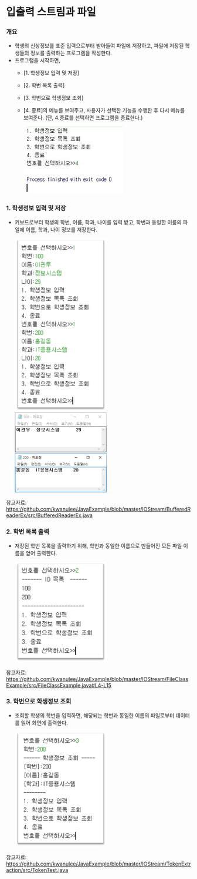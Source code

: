 # 입출력 스트림과 파일

### 개요

- 학생의 신상정보를 표준 입력으로부터 받아들여 파일에 저장하고, 파일에 저장된 학생들의 정보를 출력하는 프로그램을 작성한다.
- 프로그램을 시작하면,
	- [1. 학생정보 입력 및 저장]  
	- [2. 학번 목록 출력]  
	- [3. 학번으로 학생정보 조회]
	- [4. 종료]의  메뉴를 보여주고, 사용자가 선택한 기능을 수행한 후 다시 메뉴를 보여준다. (단, 4.종료를 선택하면 프로그램을 종료한다.)

		![](figure/13_0.jpg)

<a name="1"></a>
### 1. 학생정보 입력 및 저장

- 키보드로부터 학생의 학번, 이름, 학과, 나이를 입력 받고, 학번과 동일한 이름의 파일에 이름, 학과, 나이 정보를 저장한다.

	<img src="figure/13_1.png" width=250>
	
	<img src="figure/13_2.png" width=250>
	<img src="figure/13_3.png" width=250>
	
참고자료: https://github.com/kwanulee/JavaExample/blob/master/IOStream/BufferedReaderEx/src/BufferedReaderEx.java

<a name="2"></a>
### 2.	학번 목록 출력
- 저장된 학번 목록을 출력하기 위해, 학번과 동일한 이름으로 만들어진 모든 파일 이름을 얻어 출력한다.

	<img src="figure/13_4.png" width=250>

참고자료: https://github.com/kwanulee/JavaExample/blob/master/IOStream/FileClassExample/src/FileClassExample.java#L4-L15
 
<a name="3"></a>
### 3.	학번으로 학생정보 조회
- 조회할 학생의 학번을 입력하면, 해당되는 학번과 동일한 이름의 파일로부터 데이터를 읽어 화면에 출력한다.

	<img src="figure/13_5.png" width=250>
	
참고자료: https://github.com/kwanulee/JavaExample/blob/master/IOStream/TokenExtraction/src/TokenTest.java